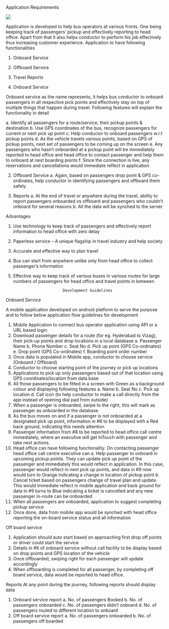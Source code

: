 Application Requirements

[![](http://img.youtube.com/vi/OZAyJ5kyMos/0.jpg)](http://www.youtube.com/watch?v=OZAyJ5kyMos "")


Application is developed to help bus operators at various fronts. One being keeping track of passengers’ pickup and effectively reporting to head office. Apart from that it also helps conductor to perform his job effectively thus increasing customer experience. 
Application to have following functionalities

1.	Onboard Service
2.	Offboard Service
3.	Travel Reports

1.	Onboard Service

Onboard service as the name represents, it helps bus conductor to onboard passengers in all respective pick points and effectively 
stay on top of multiple things that happen during travel. Following features will explain the functionality in detail

a.	Identify all passengers for a route/service, their pickup points & destination
b.	Use GPS coordinates of the bus, recognize passengers for current or next pick up point
c.	Help conductor to onboard passengers w.r.t pickup points 
d.	As the vehicle travels various points, based on GPS of pickup points, next set of passengers to be coming up on the screen
e.	Any passengers who hasn’t onboarded at a pickup point will be immediately reported to head office and head office to contact passenger and help them to onboard at next boarding points
f.	Since the connection is live, any reservations and cancellations would immediate reflect in application

2.	Offboard Service
a.	Again, based on passengers drop point & GPS co-ordinates, help conductor in identifying passengers and offboard them safely. 

3.	Reports
a.	At the end of travel or anywhere during the travel, ability to report passengers onboarded vs offboard and passengers who couldn’t onboard for several reasons
b.	All the data will be synched to the server 

Advantages

1.	Use technology to keep track of passengers and effectively report information to head office with zero delay 
2.	Paperless service – A unique flagship in travel industry and help society
3.	Accurate and effective way to plan travel 
4.	Bus can start from anywhere unlike only from head office to collect passenger’s information
5.	Effective way to keep track of various buses in various routes for large numbers of passengers for head office and travel points in between

                              Development Guidelines
  Onboard Service
  
A mobile application developed on android platform to serve the purpose and to follow below application flow guidelines for development
1.	Mobile Application to connect bus operator application using API or a URL based login
2.	Download passenger details for a route (for eg. Hyderabad to Vizag), their pick-up points and drop locations in a local database
  a.	Passenger Name
  b.	Phone Number
  c.	Seat No
  d.	Pick up point (GPS Co-ordinates)
  e.	Drop point (GPS Co-ordinates)
  f.	Boarding point order number
3.	Once data is populated in Mobile app, conductor to choose service (Onboard / Offboard)
4.	Conductor to choose starting point of the journey or pick up locations
5.	Applications to pick up only passengers based out of that location using GPS coordinates/location from data base
6.	All those passengers to be fitted in a screen with Green as a background colour and displaying following features
  a.	Name
  b.	Seat No
  c.	Pick up location
  d.	Call icon (to help conductor to make a call directly from the app instead of opening dial pad from outside)
7.	When a passenger is onboarded, swipe to the right, this will mark as passenger as onboarded in the database
8.	As the bus moves on and if a passenger is not onboarded at a designated pick up point, information in #6 to be displayed with a Red back ground, indicating this needs attention
9.	Passenger information from #8 to be reported to head office call centre immediately, where an executive will get InTouch with passenger and take next actions.
10.	Head office can have following functionality. On contacting passenger head office call centre executive can
  a.	Help passenger to onboard in upcoming pickup points. They can update pick up point of the passenger and immediately this would reflect in application. In this case, passenger would reflect in next pick up points, and data in #9 now would turn to Orange indicating a change in location of pickup point
  b.	Cancel ticket based on passengers change of travel plan and update. This would immediate reflect in mobile application and back ground for data in #9 turns to Blue indicating a ticket is cancelled and any new passenger in-route can be onboarded 
11.	When all passengers are onboarded, application to suggest completing pickup service 
12.	Once done, data from mobile app would be synched with head office reporting the on-board service status and all information
 
  Off board service 
1.	Application should auto start based on approaching first drop off points or driver could start the service
2.	Details in #6 of onboard service without call facility to be display based on drop points and GPS location of the vehicle
3.	Once offboarded, swiping right for each passenger will update accordingly 
4.	When offboarding is completed for all passenger, by completing off board service, data would be reported to head office. 

   Reports
At any point during the journey, following reports should display data
1.	Onboard service report
  a.	No. of passengers Booked
  b.	No. of passengers onboarded
  c.	No. of passengers didn’t onboard
  d.	No. of passengers routed to different location to onboard
2.	Off board service report
  a.	No. of passengers onboarded
  b.	No. of passengers off boarded
